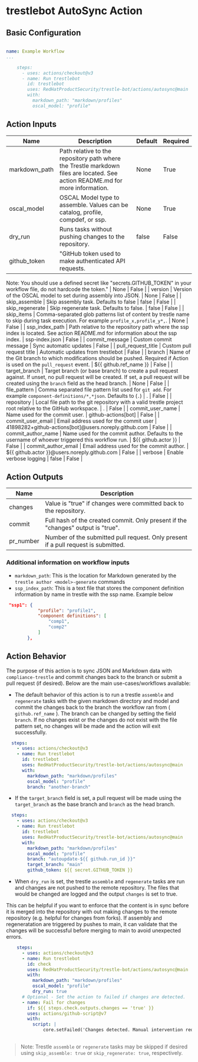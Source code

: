 # trestlebot AutoSync Action

## Basic Configuration


```yaml

name: Example Workflow
...

    steps:
      - uses: actions/checkout@v3
      - name: Run trestlebot
        id: trestlebot
        uses: RedHatProductSecurity/trestle-bot/actions/autosync@main
        with:
          markdown_path: "markdown/profiles"
          oscal_model: "profile"
```

## Action Inputs

<!-- START_ACTION_INPUTS -->
| Name | Description | Default | Required |
| --- | --- | --- | --- |
| markdown_path | Path relative to the repository path where the Trestle markdown files are located. See action README.md for more information. | None | True |
| oscal_model | OSCAL Model type to assemble. Values can be catalog, profile, compdef, or ssp. | None | True |
| dry_run | Runs tasks without pushing changes to the repository. | false | False |
| github_token | "GitHub token used to make authenticated API requests.
Note: You should use a defined secret like "secrets.GITHUB_TOKEN" in your workflow file, do not hardcode the token."
 | None | False |
| version | Version of the OSCAL model to set during assembly into JSON. | None | False |
| skip_assemble | Skip assembly task. Defaults to false | false | False |
| skip_regenerate | Skip regenerate task. Defaults to false. | false | False |
| skip_items | Comma-separated glob patterns list of content by trestle name to skip during task execution. For example `profile_x,profile_y*,`. | None | False |
| ssp_index_path | Path relative to the repository path where the ssp index is located. See action README.md for information about the ssp index. | ssp-index.json | False |
| commit_message | Custom commit message | Sync automatic updates | False |
| pull_request_title | Custom pull request title | Automatic updates from trestlebot | False |
| branch | Name of the Git branch to which modifications should be pushed. Required if Action is used on the `pull_request` event. | ${{ github.ref_name }} | False |
| target_branch | Target branch (or base branch) to create a pull request against. If unset, no pull request will be created. If set, a pull request will be created using the `branch` field as the head branch. | None | False |
| file_pattern | Comma separated file pattern list used for `git add`. For example `component-definitions/*,*json`. Defaults to (`.`) | . | False |
| repository | Local file path to the git repository with a valid trestle project root relative to the GitHub workspace. | . | False |
| commit_user_name | Name used for the commit user. | github-actions[bot] | False |
| commit_user_email | Email address used for the commit user | 41898282+github-actions[bot]@users.noreply.github.com | False |
| commit_author_name | Name used for the commit author. Defaults to the username of whoever triggered this workflow run. | ${{ github.actor }} | False |
| commit_author_email | Email address used for the commit author. | ${{ github.actor }}@users.noreply.github.com | False |
| verbose | Enable verbose logging | false | False |

<!-- END_ACTION_INPUTS -->

## Action Outputs

<!-- START_ACTION_OUTPUTS -->
| Name | Description |
| --- | --- |
| changes | Value is "true" if changes were committed back to the repository. |
| commit | Full hash of the created commit. Only present if the "changes" output is "true". |
| pr_number | Number of the submitted pull request. Only present if a pull request is submitted. |

<!-- END_ACTION_OUTPUTS -->

### Additional information on workflow inputs

- `markdown_path`: This is the location for Markdown generated by the `trestle author <model>-generate` commands
- `ssp_index_path`: This is a text file that stores the component definition information by name in trestle with the ssp name. Example below

```json
 "ssp1": {
            "profile": "profile1",
            "component definitions": [
                "comp1",
                "comp2"
            ]
        },
```

## Action Behavior

The purpose of this action is to sync JSON and Markdown data with `compliance-trestle` and commit changes back to the branch or submit a pull request (if desired). Below are the main use-cases/workflows available:

- The default behavior of this action is to run a trestle `assemble` and `regenerate` tasks with the given markdown directory and model and commit the changes back to the branch the workflow ran from ( `github.ref_name` ). The branch can be changed by setting the field `branch`. If no changes exist or the changes do not exist with the file pattern set, no changes will be made and the action will exit successfully.

```yaml
  steps:
    - uses: actions/checkout@v3
    - name: Run trestlebot
      id: trestlebot
      uses: RedHatProductSecurity/trestle-bot/actions/autosync@main
      with:
        markdown_path: "markdown/profiles"
        oscal_model: "profile"
        branch: "another-branch"
```

- If the `target_branch` field is set, a pull request will be made using the `target_branch` as the base branch and `branch` as the head branch.

```yaml
  steps:
    - uses: actions/checkout@v3
    - name: Run trestlebot
      id: trestlebot
      uses: RedHatProductSecurity/trestle-bot/actions/autosync@main
      with:
        markdown_path: "markdown/profiles"
        oscal_model: "profile"
        branch: "autoupdate-${{ github.run_id }}"
        target_branch: "main"
        github_token: ${{ secret.GITHUB_TOKEN }}
```

- When `dry_run` is set, the trestle `assemble` and `regenerate` tasks are run and changes are not pushed to the remote repository. The files that would be changed are logged and the output `changes` is set to true.

This can be helpful if you want to enforce that the content is in sync before it is merged into the repository with out making changes to the remote repository (e.g. helpful for changes from forks). If assembly and regeneratation are triggered by pushes to main, it can validate that the changes will be successful before merging to main to avoid unexpected errors.

```yaml
    steps:
      - uses: actions/checkout@v3
      - name: Run trestlebot
        id: check
        uses: RedHatProductSecurity/trestle-bot/actions/autosync@main
        with:
          markdown_path: "markdown/profiles"
          oscal_model: "profile"
          dry_run: true
      # Optional - Set the action to failed if changes are detected.
      - name: Fail for changes
        if: ${{ steps.check.outputs.changes == 'true' }}
        uses: actions/github-script@v7
        with:
          script: |
              core.setFailed('Changes detected. Manual intervention required.')
    
```

> Note: Trestle `assemble` or `regenerate` tasks may be skipped if desired using `skip_assemble: true` or `skip_regenerate: true`, respectively. 